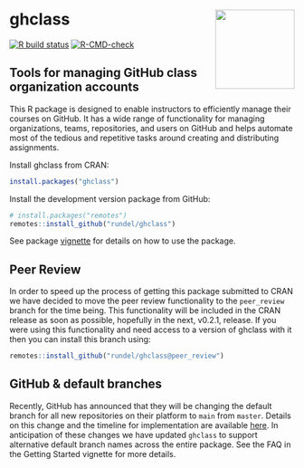 
# ghclass <img src='man/figures/logo.png' align="right" height="140" />

<!-- badges: start -->

[![R build
status](https://github.com/rundel/ghclass/workflows/R-CMD-check/badge.svg)](https://github.com/rundel/ghclass/actions?query=workflow%3AR-CMD-check)
[![R-CMD-check](https://github.com/rundel/ghclass/actions/workflows/R-CMD-check.yaml/badge.svg)](https://github.com/rundel/ghclass/actions/workflows/R-CMD-check.yaml)
<!-- badges: end -->

## Tools for managing GitHub class organization accounts

This R package is designed to enable instructors to efficiently manage
their courses on GitHub. It has a wide range of functionality for
managing organizations, teams, repositories, and users on GitHub and
helps automate most of the tedious and repetitive tasks around creating
and distributing assignments.

Install ghclass from CRAN:

``` r
install.packages("ghclass")
```

Install the development version package from GitHub:

``` r
# install.packages("remotes")
remotes::install_github("rundel/ghclass")
```

See package
[vignette](https://rundel.github.io/ghclass/articles/articles/ghclass.html)
for details on how to use the package.

## Peer Review

In order to speed up the process of getting this package submitted to
CRAN we have decided to move the peer review functionality to the
`peer_review` branch for the time being. This functionality will be
included in the CRAN release as soon as possible, hopefully in the next,
v0.2.1, release. If you were using this functionality and need access to
a version of ghclass with it then you can install this branch using:

``` r
remotes::install_github("rundel/ghclass@peer_review")
```

## GitHub & default branches

Recently, GitHub has announced that they will be changing the default
branch for all new repositories on their platform to `main` from
`master`. Details on this change and the timeline for implementation are
available [here](https://github.com/github/renaming). In anticipation of
these changes we have updated `ghclass` to support alternative default
branch names across the entire package. See the FAQ in the Getting
Started vignette for more details.
